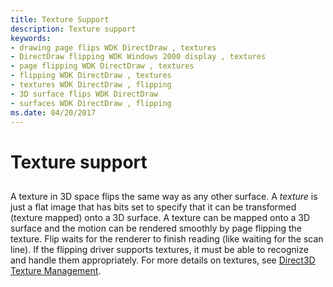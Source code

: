 ```yaml
---
title: Texture Support
description: Texture support
keywords:
- drawing page flips WDK DirectDraw , textures
- DirectDraw flipping WDK Windows 2000 display , textures
- page flipping WDK DirectDraw , textures
- flipping WDK DirectDraw , textures
- textures WDK DirectDraw , flipping
- 3D surface flips WDK DirectDraw
- surfaces WDK DirectDraw , flipping
ms.date: 04/20/2017
---
```


# Texture support


## <span id="ddk_texture_support_gg"></span><span id="DDK_TEXTURE_SUPPORT_GG"></span>


A texture in 3D space flips the same way as any other surface. A *texture* is just a flat image that has bits set to specify that it can be transformed (texture mapped) onto a 3D surface. A texture can be mapped onto a 3D surface and the motion can be rendered smoothly by page flipping the texture. Flip waits for the renderer to finish reading (like waiting for the scan line). If the flipping driver supports textures, it must be able to recognize and handle them appropriately. For more details on textures, see [Direct3D Texture Management](direct3d-texture-management.md).

 

 





